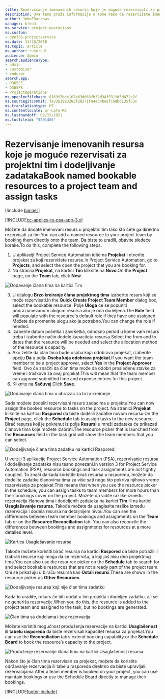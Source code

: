 ```yaml
---
title: Rezervisanje imenovanih resursa koje je moguće rezervisati za projektni tim i dodeljivanje zadataka
description: Ova tema pruža informacije o tome kako da rezervišete imenovane resurse za projektne timove i dodeljujete ih zadacima.
author: JohnPBurrows
manager: kfend
ms.service: project-operations
ms.custom:
- dyn365-projectservice
ms.date: 11/28/2018
ms.topic: article
ms.author: ruhercul
audience: Admin
search.audienceType:
- admin
- customizer
- enduser
search.app:
- D365CE
- D365PS
- ProjectOperations
ms.openlocfilehash: 6169f2bdc107e63d666fb32d34f531fd5d472c2f
ms.sourcegitcommit: fa32b1893286f20271fa4ec4be8fc68bd135f53c
ms.translationtype: HT
ms.contentlocale: sr-Latn-RS
ms.lasthandoff: 02/15/2021
ms.locfileid: "5291456"
---
```

# <a name="book-named-bookable-resources-to-a-project-team-and-assign-tasks"></a><span data-ttu-id="1adae-103">Rezervisanje imenovanih resursa koje je moguće rezervisati za projektni tim i dodeljivanje zadataka</span><span class="sxs-lookup"><span data-stu-id="1adae-103">Book named bookable resources to a project team and assign tasks</span></span> 

[!include [banner](../includes/psa-now-project-operations.md)]

[!INCLUDE[cc-applies-to-psa-app-3.x](../includes/cc-applies-to-psa-app-3x.md)]

<span data-ttu-id="1adae-104">Možete da dodate imenovani resurs u projektni tim tako što ćete ga direktno rezervisati za tim.</span><span class="sxs-lookup"><span data-stu-id="1adae-104">You can  add a named resource to your project team by booking them directly onto the team.</span></span> <span data-ttu-id="1adae-105">Da biste to uradili, obavite sledeće korake.</span><span class="sxs-lookup"><span data-stu-id="1adae-105">To do this, complete the following steps.</span></span>

1. <span data-ttu-id="1adae-106">U aplikaciji Project Service Automation idite na **Projekat** i otvorite projekat za koji rezervišete resurse.</span><span class="sxs-lookup"><span data-stu-id="1adae-106">In  Project Service Automation, go to **Projects**, and select the open the project that you are booking for.</span></span>
2. <span data-ttu-id="1adae-107">Na stranici **Projekat**, na kartici **Tim** kliknite na **Novo**.</span><span class="sxs-lookup"><span data-stu-id="1adae-107">On the **Project** page, on the **Team** tab, click **New**.</span></span> 

![Dodavanje člana tima na kartici Tim](media/RM-how-to-1.png)

3. <span data-ttu-id="1adae-109">U dijalogu **Brzo kreiranje člana projektnog tima** izaberite resurs koji se može rezervisati.</span><span class="sxs-lookup"><span data-stu-id="1adae-109">In the **Quick Create Project Team Member** dialog box, select the bookable resource.</span></span> <span data-ttu-id="1adae-110">Polje **Uloga** će se popuniti podrazumevanom ulogom resursa ako je ona dodeljena.</span><span class="sxs-lookup"><span data-stu-id="1adae-110">The **Role** field will populate with the resource's default role if they have one assigned.</span></span> <span data-ttu-id="1adae-111">Možete da promenite ulogu ako je potrebno.</span><span class="sxs-lookup"><span data-stu-id="1adae-111">You can change the role if needed.</span></span> 
4. <span data-ttu-id="1adae-112">Izaberite datum početka i završetka, odnosno period u kome vam resurs treba i izaberite način dodele kapaciteta resursa.</span><span class="sxs-lookup"><span data-stu-id="1adae-112">Select the from and to dates that the resource will be needed and select the allocation method of the resource's capacity.</span></span> 
5. <span data-ttu-id="1adae-113">Ako želite da član tima bude osoba koja odobrava projekat, izaberite opciju **Da** u polju **Osoba koja odobrava projekat**.</span><span class="sxs-lookup"><span data-stu-id="1adae-113">If you want the team member to be a project approver, select **Yes** in the **Project Approver** field.</span></span> <span data-ttu-id="1adae-114">Ovo će značiti da član tima može da odobri prosleđene stavke za vreme i troškove za ovaj projekat.</span><span class="sxs-lookup"><span data-stu-id="1adae-114">This will mean that the team member can approve submitted time and expense entries for this project.</span></span> 
6. <span data-ttu-id="1adae-115">Kliknite na **Sačuvaj**.</span><span class="sxs-lookup"><span data-stu-id="1adae-115">Click **Save**.</span></span>

![Dodavanje člana tima u obrazac za brzo kreiranje](media/RM-how-to-2.png)


<span data-ttu-id="1adae-117">Sada možete dodeliti rezervisani resurs zadacima u projektu.</span><span class="sxs-lookup"><span data-stu-id="1adae-117">You can now assign the booked resource to tasks on the project.</span></span> <span data-ttu-id="1adae-118">Na stranici **Projekat** kliknite na karticu **Raspored** da biste dodelili zadatke novom resursu.</span><span class="sxs-lookup"><span data-stu-id="1adae-118">On the **Project** page, click the **Schedule** tab to assign tasks to the new resource.</span></span> <span data-ttu-id="1adae-119">Birač resursa koji je pokrenut iz polja **Resursi** u mreži zadataka će prikazati članove tima koje možete izabrati.</span><span class="sxs-lookup"><span data-stu-id="1adae-119">The resource picker that is launched from the **Resources** field in the task grid will show the team members that you can select.</span></span>

![Dodeljivanje člana tima zadatku na kartici Raspored](media/RM-how-to-3.png)

<span data-ttu-id="1adae-121">U verziji 3 aplikacije Project Service Automation (PSA), rezervisanje resursa i dodeljivanje zadataka nisu tesno povezani.</span><span class="sxs-lookup"><span data-stu-id="1adae-121">In version 3 for Project Service Automation (PSA), resource bookings and task assignments are not tightly coupled.</span></span> <span data-ttu-id="1adae-122">To znači da kada koristite birač resursa u rasporedu, možete da dodelite zadatke članovima tima za više sati nego što pokriva njihovo vreme rezervisanja za projekat.</span><span class="sxs-lookup"><span data-stu-id="1adae-122">This means that when you use the resource picker in the schedule, you can assign tasks to team members for more hours than their bookings cover on the project.</span></span>
<span data-ttu-id="1adae-123">Možete da vidite razlike između rezervacija članova tima i dodeljenih zadataka na kartici **Tim** ili na kartici **Usaglašavanje resursa**. Takođe možete da usaglasite razlike između rezervacija i dodela resursa na detaljnijem nivou.</span><span class="sxs-lookup"><span data-stu-id="1adae-123">You can see the differences between team member bookings and assignments on the **Team** tab or on the **Resource Reconciliation** tab. You can also reconcile the differences between bookings and assignments for resources at a more detailed level.</span></span>

![Kartica Usaglašavanje resursa](media/RM-how-to-4.png)

<span data-ttu-id="1adae-125">Takođe možete koristiti birač resursa na kartici **Raspored** da biste potražili i izabrali resurse koji mogu da se rezervišu, a koji još nisu deo projektnog tima.</span><span class="sxs-lookup"><span data-stu-id="1adae-125">You can also use the resource picker on the **Schedule** tab to search for and select bookable resources that are not already part of the project team.</span></span> <span data-ttu-id="1adae-126">Oni se prikazuju u biraču resursa kao **Ostali resursi**.</span><span class="sxs-lookup"><span data-stu-id="1adae-126">These are shown in the resource picker as **Other Resources**.</span></span>

![Dodeljivanje resursa koji nije član tima zadatku](media/RM-how-to-5.png)

<span data-ttu-id="1adae-128">Kada to uradite, resurs će biti dodat u tim projekta i dodeljen zadatku, ali se ne generišu rezervacije.</span><span class="sxs-lookup"><span data-stu-id="1adae-128">When you do this, the resource is added to the project team and assigned to the task, but no bookings are generated.</span></span>

![Član tima sa dodelama i bez rezervacija](media/RM-how-to-6.png)

<span data-ttu-id="1adae-130">Možete koristiti mogućnost produženja rezervacije na kartici **Usaglašenost** ili **tabelu rasporeda** da biste rezervisali kapacitet resursa za projekat.</span><span class="sxs-lookup"><span data-stu-id="1adae-130">You can use the **Reconciliation** tab’s extend booking capability or the **Schedule Board** to book the resource’s capacity to the project.</span></span>

![Produženje rezervacije člana tima na kartici Usaglašenost resursa](media/RM-how-to-7.png)

<span data-ttu-id="1adae-132">Nakon što je član tima rezervisan za projekat, možete da koristite održavanje rezervacija ili tabelu rasporeda direktno da biste upravljali rezervacijama.</span><span class="sxs-lookup"><span data-stu-id="1adae-132">After a team member is booked on your project, you can use maintain bookings or use the Schedule Board directly to manage their bookings.</span></span>


[!INCLUDE[footer-include](../includes/footer-banner.md)]